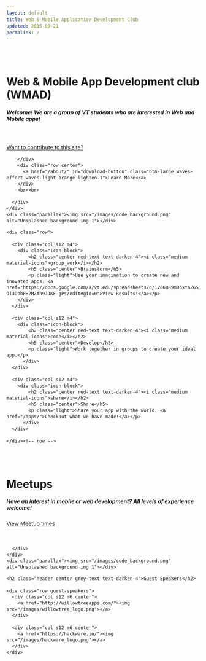 ```yaml
---
layout: default
title: Web & Mobile Application Development Club
updated: 2015-09-21
permalink: /
---
```



<div id="index-banner" class="parallax-container">
    <div class="section no-pad-bot">
      <div class="container">
        <br><br>
        <h1 class="header center orange-text text-lighten-5">Web & Mobile App Development club (WMAD)</h1>
        <div class="row center">
          <h5 class="header col s12 light orange-text text-lighten-5">Welcome! We are a group of VT students who are interested in Web and Mobile apps!</h5>
          <br><br>
           <a href="https://github.com/MandWdevclub/MandWdevclub.github.io/blob/master/README.md">Want to contribute to this site?</a>

        </div>
        <div class="row center">
          <a href="/about/" id="download-button" class="btn-large waves-effect waves-light orange lighten-1">Learn More</a>
        </div>
        <br><br>

      </div>
    </div>
    <div class="parallax"><img src="/images/code_background.png" alt="Unsplashed background img 1"></div>
</div>

<div class="section grey lighten-4">
  <div class="container">

    <div class="row">

      <div class="col s12 m4">
        <div class="icon-block">
            <h2 class="center red-text text-darken-4"><i class="medium material-icons">group_work</i></h2>
            <h5 class="center">Brainstorm</h5>
            <p class="light">Use your imagination to create new and inovated apps. <a href="https://docs.google.com/a/vt.edu/spreadsheets/d/1V66089mDnxYaZ6Sqt8jI-Oi3Dbb8B2MZAn9JJKF-gPs/edit#gid=0">View Results!</a></p>
        </div>
      </div>

      <div class="col s12 m4">
        <div class="icon-block">
            <h2 class="center red-text text-darken-4"><i class="medium material-icons">code</i></h2>
            <h5 class="center">Develop</h5>
            <p class="light">Work together in groups to create your ideal app.</p>
          </div>
      </div>

      <div class="col s12 m4">
        <div class="icon-block">
            <h2 class="center red-text text-darken-4"><i class="medium material-icons">share</i></h2>
            <h5 class="center">Share</h5>
            <p class="light">Share your app with the world. <a href="/apps/">Checkout what we have made!</a></p>
          </div>
      </div>

    </div><!-- row -->

  </div>
</div>

<div id="index-banner" class="parallax-container">
    <div class="section no-pad-bot">
      <div class="container">
        <br><br>
        <h1 class="header center orange-text text-lighten-5">Meetups</h1>
        <div class="row center">
          <h5 class="header col s12 light orange-text text-lighten-5">Have an interest in mobile or web development? All levels of experience welcome!</h5>
        </div>
        <div class="row center">
          <a href="/meetups/" id="download-button" class="btn-large waves-effect waves-light orange lighten-1">View Meetup times</a>
        </div>
        <br><br>

      </div>
    </div>
    <div class="parallax"><img src="/images/code_background.png" alt="Unsplashed background img 1"></div>
</div>


<div class="section">
  <div class="container">

    <h2 class="header center grey-text text-darken-4">Guest Speakers</h2>

    <div class="row guest-speakers">
      <div class="col s12 m6 center">
        <a href="http://willowtreeapps.com/"><img src="/images/willowtree_logo.png"></a>
      </div>

      <div class="col s12 m6 center">
        <a href="https://hackware.io/"><img src="/images/hackware_logo.png"></a>
      </div>
    </div>

  </div>
</div>
